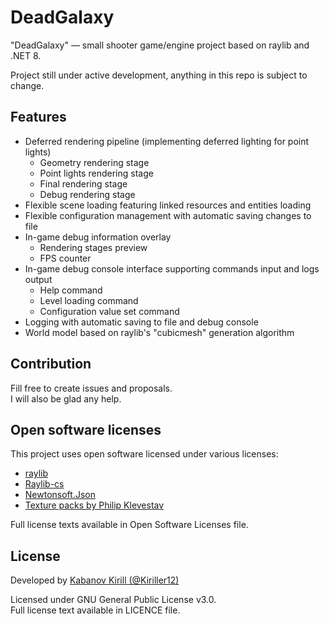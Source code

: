 # DeadGalaxy

"DeadGalaxy" — small shooter game/engine project based on raylib and .NET 8.

Project still under active development, anything in this repo is subject to change.

## Features

- Deferred rendering pipeline (implementing deferred lighting for point lights)
  - Geometry rendering stage
  - Point lights rendering stage
  - Final rendering stage
  - Debug rendering stage
- Flexible scene loading featuring linked resources and entities loading
- Flexible configuration management with automatic saving changes to file
- In-game debug information overlay
  - Rendering stages preview
  - FPS counter
- In-game debug console interface supporting commands input and logs output
  - Help command
  - Level loading command
  - Configuration value set command
- Logging with automatic saving to file and debug console
- World model based on raylib's "cubicmesh" generation algorithm

## Contribution

Fill free to create issues and proposals.\
I will also be glad any help.

## Open software licenses

This project uses open software licensed under various licenses:
- [raylib](https://github.com/raysan5/raylib)
- [Raylib-cs](https://github.com/ChrisDill/Raylib-cs)
- [Newtonsoft.Json](https://github.com/JamesNK/Newtonsoft.Json)
- [Texture packs by Philip Klevestav](https://philipk.net)

Full license texts available in Open Software Licenses file.

## License

Developed by  [Kabanov Kirill (@Kiriller12)](https://github.com/Kiriller12)

Licensed under GNU General Public License v3.0.\
Full license text available in LICENCE file.
